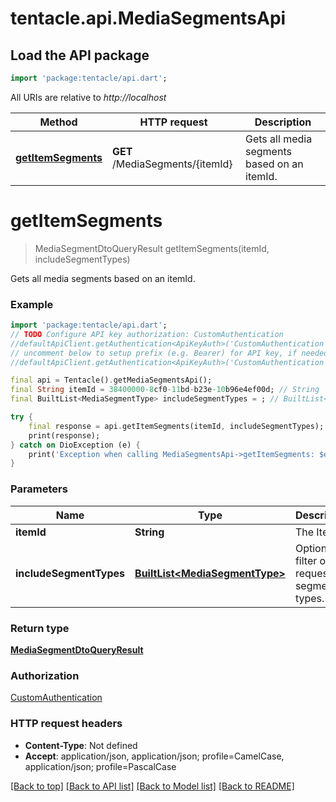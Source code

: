 # tentacle.api.MediaSegmentsApi

## Load the API package
```dart
import 'package:tentacle/api.dart';
```

All URIs are relative to *http://localhost*

Method | HTTP request | Description
------------- | ------------- | -------------
[**getItemSegments**](MediaSegmentsApi.md#getitemsegments) | **GET** /MediaSegments/{itemId} | Gets all media segments based on an itemId.


# **getItemSegments**
> MediaSegmentDtoQueryResult getItemSegments(itemId, includeSegmentTypes)

Gets all media segments based on an itemId.

### Example
```dart
import 'package:tentacle/api.dart';
// TODO Configure API key authorization: CustomAuthentication
//defaultApiClient.getAuthentication<ApiKeyAuth>('CustomAuthentication').apiKey = 'YOUR_API_KEY';
// uncomment below to setup prefix (e.g. Bearer) for API key, if needed
//defaultApiClient.getAuthentication<ApiKeyAuth>('CustomAuthentication').apiKeyPrefix = 'Bearer';

final api = Tentacle().getMediaSegmentsApi();
final String itemId = 38400000-8cf0-11bd-b23e-10b96e4ef00d; // String | The ItemId.
final BuiltList<MediaSegmentType> includeSegmentTypes = ; // BuiltList<MediaSegmentType> | Optional filter of requested segment types.

try {
    final response = api.getItemSegments(itemId, includeSegmentTypes);
    print(response);
} catch on DioException (e) {
    print('Exception when calling MediaSegmentsApi->getItemSegments: $e\n');
}
```

### Parameters

Name | Type | Description  | Notes
------------- | ------------- | ------------- | -------------
 **itemId** | **String**| The ItemId. | 
 **includeSegmentTypes** | [**BuiltList&lt;MediaSegmentType&gt;**](MediaSegmentType.md)| Optional filter of requested segment types. | [optional] 

### Return type

[**MediaSegmentDtoQueryResult**](MediaSegmentDtoQueryResult.md)

### Authorization

[CustomAuthentication](../README.md#CustomAuthentication)

### HTTP request headers

 - **Content-Type**: Not defined
 - **Accept**: application/json, application/json; profile=CamelCase, application/json; profile=PascalCase

[[Back to top]](#) [[Back to API list]](../README.md#documentation-for-api-endpoints) [[Back to Model list]](../README.md#documentation-for-models) [[Back to README]](../README.md)

